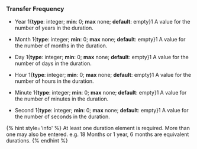 ### Transfer Frequency

  * <span class="md-element">Year</span> 1{**type**: integer; **min**: 0; **max** none; **default**: empty}1 A value for the number of years in the duration.
  
  * <span class="md-element">Month</span> 1{**type**: integer; **min**: 0; **max** none; **default**: empty}1 A value for the number of months in the duration.
  
  * <span class="md-element">Day</span> 1{**type**: integer; **min**: 0; **max** none; **default**: empty}1 A value for the number of days in the duration.
  
  * <span class="md-element">Hour</span> 1{**type**: integer; **min**: 0; **max** none; **default**: empty}1 A value for the number of hours in the duration.
  
  * <span class="md-element">Minute</span> 1{**type**: integer; **min**: 0; **max** none; **default**: empty}1 A value for the number of minutes in the duration.
  
  * <span class="md-element">Second</span> 1{**type**: integer; **min**: 0; **max** none; **default**: empty}1 A value for the number of seconds in the duration.
  
  {% hint style='info' %}
  At least one duration element is required.  More than one may also be entered.  e.g. 18 Months or 1 year, 6 months are equivalent durations.
  {% endhint %}

